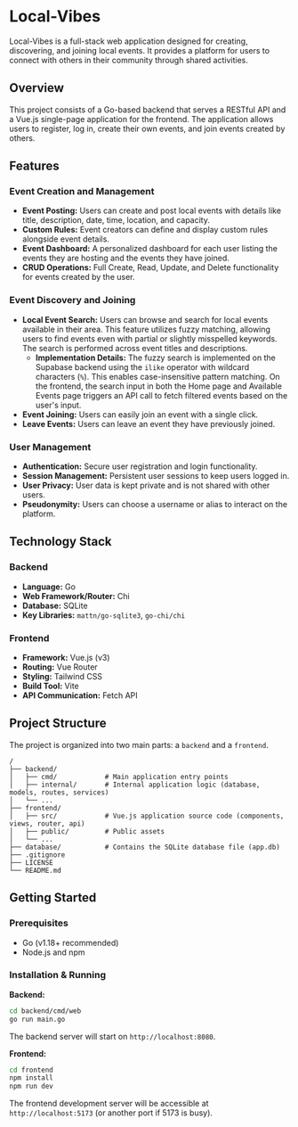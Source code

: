 # Local-Vibes

Local-Vibes is a full-stack web application designed for creating, discovering, and joining local events. It provides a platform for users to connect with others in their community through shared activities.

## Overview

This project consists of a Go-based backend that serves a RESTful API and a Vue.js single-page application for the frontend. The application allows users to register, log in, create their own events, and join events created by others.

## Features

### Event Creation and Management
- **Event Posting:** Users can create and post local events with details like title, description, date, time, location, and capacity.
- **Custom Rules:** Event creators can define and display custom rules alongside event details.
- **Event Dashboard:** A personalized dashboard for each user listing the events they are hosting and the events they have joined.
- **CRUD Operations:** Full Create, Read, Update, and Delete functionality for events created by the user.

### Event Discovery and Joining
- **Local Event Search:** Users can browse and search for local events available in their area. This feature utilizes fuzzy matching, allowing users to find events even with partial or slightly misspelled keywords. The search is performed across event titles and descriptions.
  - **Implementation Details:** The fuzzy search is implemented on the Supabase backend using the `ilike` operator with wildcard characters (`%`). This enables case-insensitive pattern matching. On the frontend, the search input in both the Home page and Available Events page triggers an API call to fetch filtered events based on the user's input.
- **Event Joining:** Users can easily join an event with a single click.
- **Leave Events:** Users can leave an event they have previously joined.

### User Management
- **Authentication:** Secure user registration and login functionality.
- **Session Management:** Persistent user sessions to keep users logged in.
- **User Privacy:** User data is kept private and is not shared with other users.
- **Pseudonymity:** Users can choose a username or alias to interact on the platform.

## Technology Stack

### Backend
- **Language:** Go
- **Web Framework/Router:** Chi
- **Database:** SQLite
- **Key Libraries:** `mattn/go-sqlite3`, `go-chi/chi`

### Frontend
- **Framework:** Vue.js (v3)
- **Routing:** Vue Router
- **Styling:** Tailwind CSS
- **Build Tool:** Vite
- **API Communication:** Fetch API

## Project Structure

The project is organized into two main parts: a `backend` and a `frontend`.

```
/
├── backend/
│   ├── cmd/            # Main application entry points
│   ├── internal/       # Internal application logic (database, models, routes, services)
│   └── ...
├── frontend/
│   ├── src/            # Vue.js application source code (components, views, router, api)
│   ├── public/         # Public assets
│   └── ...
├── database/           # Contains the SQLite database file (app.db)
├── .gitignore
├── LICENSE
└── README.md
```

## Getting Started

### Prerequisites

- Go (v1.18+ recommended)
- Node.js and npm

### Installation & Running

**Backend:**
```bash
cd backend/cmd/web
go run main.go
```
The backend server will start on `http://localhost:8080`.

**Frontend:**
```bash
cd frontend
npm install
npm run dev
```
The frontend development server will be accessible at `http://localhost:5173` (or another port if 5173 is busy).
